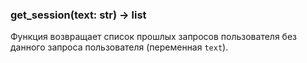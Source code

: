 ### get_session(text: str) -> list
Функция возвращает список прошлых запросов пользователя без данного запроса 
пользователя (переменная `text`).